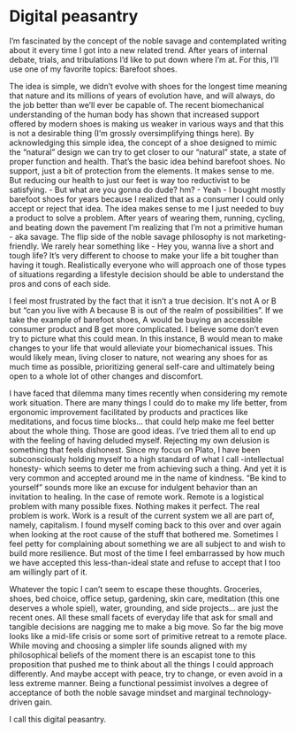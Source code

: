 # Digital peasantry

I’m fascinated by the concept of the noble savage and contemplated writing about it every time I got into a new related trend. After years of internal debate, trials, and tribulations I’d like to put down where I’m at. For this, I’ll use one of my favorite topics: Barefoot shoes.

The idea is simple, we didn’t evolve with shoes for the longest time meaning that nature and its millions of years of evolution have, and will always, do the job better than we’ll ever be capable of. The recent biomechanical understanding of the human body has shown that increased support offered by modern shoes is making us weaker in various ways and that this is not a desirable thing (I’m grossly oversimplifying things here). By acknowledging this simple idea, the concept of a shoe designed to mimic the “natural” design we can try to get closer to our “natural” state, a state of proper function and health. That’s the basic idea behind barefoot shoes. No support, just a bit of protection from the elements. It makes sense to me. But reducing our health to just our feet is way too reductivist to be satisfying. - But what are you gonna do dude? hm? - Yeah - I bought mostly barefoot shoes for years because I realized that as a consumer I could only accept or reject that idea. The idea makes sense to me I just needed to buy a product to solve a problem. After years of wearing them, running, cycling, and beating down the pavement I’m realizing that I’m not a primitive human - aka savage. The flip side of the noble savage philosophy is not marketing-friendly. We rarely hear something like - Hey you, wanna live a short and tough life? It’s very different to choose to make your life a bit tougher than having it tough. Realistically everyone who will approach one of those types of situations regarding a lifestyle decision should be able to understand the pros and cons of each side. 

I feel most frustrated by the fact that it isn’t a true decision. It's not A or B but “can you live with A because B is out of the realm of possibilities”. If we take the example of barefoot shoes, A would be buying an accessible consumer product and B get more complicated. I believe some don’t even try to picture what this could mean. In this instance, B would mean to make changes to your life that would alleviate your biomechanical issues. This would likely mean, living closer to nature, not wearing any shoes for as much time as possible, prioritizing general self-care and ultimately being open to a whole lot of other changes and discomfort.

I have faced that dilemma many times recently when considering my remote work situation. There are many things I could do to make my life better, from ergonomic improvement facilitated by products and practices like meditations, and focus time blocks… that could help make me feel better about the whole thing. Those are good ideas. I’ve tried them all to end up with the feeling of having deluded myself. Rejecting my own delusion is something that feels dishonest. Since my focus on Plato, I have been subconsciously holding myself to a high standard of what I call -intellectual honesty- which seems to deter me from achieving such a thing. And yet it is very common and accepted around me in the name of kindness. “Be kind to yourself” sounds more like an excuse for indulgent behavior than an invitation to healing. In the case of remote work. Remote is a logistical problem with many possible fixes. Nothing makes it perfect. The real problem is work. Work is a result of the current system we all are part of, namely, capitalism. I found myself coming back to this over and over again when looking at the root cause of the stuff that bothered me. Sometimes I feel petty for complaining about something we are all subject to and wish to build more resilience. But most of the time I feel embarrassed by how much we have accepted this less-than-ideal state and refuse to accept that I too am willingly part of it.

Whatever the topic I can’t seem to escape these thoughts. Groceries, shoes, bed choice, office setup, gardening, skin care, meditation (this one deserves a whole spiel), water, grounding, and side projects… are just the recent ones. All these small facets of everyday life that ask for small and tangible decisions are nagging me to make a big move. So far the big move looks like a mid-life crisis or some sort of primitive retreat to a remote place. While moving and choosing a simpler life sounds aligned with my philosophical beliefs of the moment there is an escapist tone to this proposition that pushed me to think about all the things I could approach differently. And maybe accept with peace, try to change, or even avoid in a less extreme manner. Being a functional pessimist involves a degree of acceptance of both the noble savage mindset and marginal technology-driven gain. 

I call this digital peasantry.
